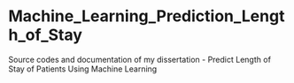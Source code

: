 # Machine_Learning_Prediction_Length_of_Stay
Source codes and documentation of my dissertation - Predict Length of Stay of Patients Using Machine Learning
